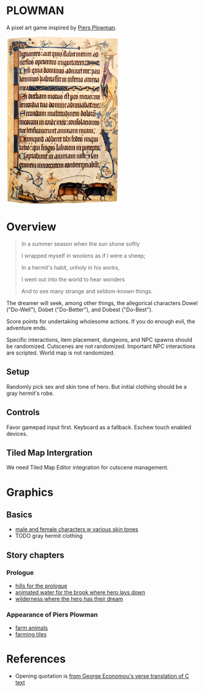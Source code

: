
# PLOWMAN

A pixel art game inspired by [Piers Plowman](https://en.wikipedia.org/wiki/Piers_Plowman).

![Page from the 14th-century Luttrell Psalter, showing drolleries on the right margin and a ploughman at the bottom](Piers_plowman_drolleries.gif)

# Overview

> In a summer season when the sun shone softly
>
> I wrapped myself in woolens as if I were a sheep;
>
> In a hermit's habit, unholy in his works,
>
> I went out into the world to hear wonders
>
> And to see many strange and seldom-known things.

The dreamer will seek, among other things, the allegorical characters Dowel ("Do-Well"), Dobet ("Do-Better"), and Dobest ("Do-Best").

Score points for undertaking wholesome actions. If you do enough evil, the adventure ends.

Specific interactions, item placement, dungeons, and NPC spawns should be randomized. Cutscenes are not randomized. Important NPC interactions are scripted. World map is not randomized. 

## Setup

Randomly pick sex and skin tone of hero. But initial clothing should be a gray hermit's robe.

## Controls

Favor gamepad input first. Keyboard as a fallback. Eschew touch enabled devices.

## Tiled Map Intergration

We need Tiled Map Editor integration for cutscene management.

# Graphics

## Basics

- [male and female characters w various skin tones](https://opengameart.org/content/lpc-character-skintone-rework) 
- TODO gray hermit clothing

## Story chapters

### Prologue

- [hills for the prologue](https://opengameart.org/content/lpc-cliffsmountains-with-grass-top-and-more)
- [animated water for the brook where hero lays down](https://opengameart.org/content/lpc-animated-water-and-waterfalls) 
- [wilderness where the hero has their dream](https://opengameart.org/content/lpc-forest-tiles)

### Appearance of Piers Plowman

- [farm animals](https://opengameart.org/content/lpc-style-farm-animals)
- [farming tiles](https://opengameart.org/content/lpc-farming-tilesets-magic-animations-and-ui-elements)

# References

- Opening quotation is [from George Economou's verse translation of C text](http://piers.chass.ncsu.edu/resources/university.html)
